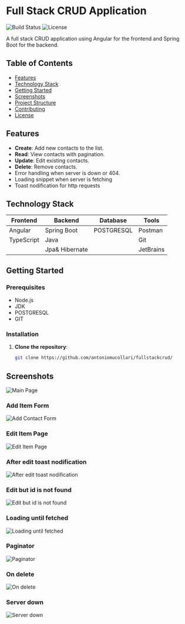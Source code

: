 # Full Stack CRUD Application

![Build Status](https://img.shields.io/badge/build-passing-brightgreen) ![License](https://img.shields.io/badge/license-MIT-blue)

A full stack CRUD application using Angular for the frontend and Spring Boot for the backend.

## Table of Contents
- [Features](#features)
- [Technology Stack](#technology-stack)
- [Getting Started](#getting-started)
- [Screenshots](#screenshots)
- [Project Structure](#project-structure)
- [Contributing](#contributing)
- [License](#license)

## Features
- **Create**: Add new contacts to the list.
- **Read**: View contacts with pagination.
- **Update**: Edit existing contacts.
- **Delete**: Remove  contacts.
- Error handling when server is down or 404.
- Loading snippet when server is fetching
- Toast nodification for http requests

## Technology Stack

| Frontend  | Backend      | Database  | Tools        |
|-----------|--------------|-----------|--------------|
| Angular   | Spring Boot  | POSTGRESQL| Postman      |
| TypeScript| Java         |           | Git          |
|           |Jpa& Hibernate|           | JetBrains    |
## Getting Started

### Prerequisites
- Node.js 
- JDK
- POSTGRESQL
- GIT

### Installation
1. **Clone the repository**:
   ```bash
   git clone https://github.com/antoniomucollari/fullstackcrud/
## Screenshots
![Main Page](./screenshots/1.jpg)
### Add Item Form
![Add Contact Form](./screenshots/2.jpg)
### Edit Item Page
![Edit Item Page](./screenshots/3.jpg)
### After edit toast nodification
![After edit toast nodification](./screenshots/4.jpg)
### Edit but id is not found
![Edit but id is not found](./screenshots/5.jpg)
### Loading until fetched
![Loading until fetched](./screenshots/6.jpg)
### Paginator
![Paginator](./screenshots/1.jpeg)
### On delete
![On delete](./screenshots/7.jpg)
### Server down
![Server down](./screenshots/8.jpg)
